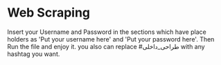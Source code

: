# Web Scraping
Insert your Username and Password in the sections which have place holders as 'Put your username here' and 'Put your password here'. Then Run the file and enjoy it.
you also can replace #طراحی_داخلی with any hashtag you want.
